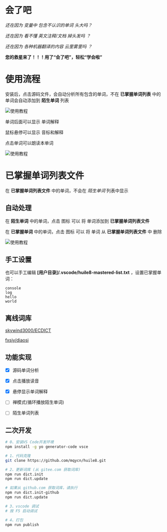 # 会了吧

*还在因为 变量中 包含不认识的单词 头大吗？*

*还在因为 看不懂 英文注释/文档 掉头发吗 ？*

*还在因为 各种机器翻译的内容 云里雾里吗 ？*

**您的救星来了！！！用了“会了吧”，轻松“学会啦”**


# 使用流程

安装后，点击源码文件，会自动分析所有包含的单词，不在 **已掌握单词列表** 中的单词会自动添加到 **陌生单词** 列表

![使用教程](https://www.miaoqiyuan.cn/products/vscode-huile8/help/help.gif)

单词后面可以显示 单词解释

鼠标悬停可以显示 音标和解释

点击单词可以朗读本单词

![使用教程](https://www.miaoqiyuan.cn/products/vscode-huile8/help/tips.gif)

# 已掌握单词列表文件

在 **已掌握单词列表文件** 中的单词，不会在 *陌生单词* 列表中显示

## 自动处理

在 **陌生单词** 中的单词，点击 图标 可以 将 单词添加到 **已掌握单词列表文件**

在 **已掌握单词** 中的单词，点击 图标 可以 将 单词 从 **已掌握单词列表文件** 中 删除

![使用教程](https://www.miaoqiyuan.cn/products/vscode-huile8/help/edit.gif)



## 手工设置

也可以手工编辑 **[用户目录]/.vscode/huile8-mastered-list.txt** ，设置已掌握单词：

```text
console
log
hello
world
```



## 离线词库

[skywind3000/ECDICT](https://github.com/skywind3000/ECDICT)

[fxsjy/diaosi](https://github.com/fxsjy/diaosi)



## 功能实现

- [x] 源码单词分析
- [x] 点击播放读音
- [x] 悬停显示单词解释
- [ ] 禅模式(循环播放陌生单词)
- [ ] 陌生单词列表



## 二次开发

```bash
# 0、安装VS Code开发环境
npm install -g yo generator-code vsce

# 1、代码克隆
git clone https://github.com/mqycn/huile8.git

# 2、更新词库 (从 gitee.com 获取词库)
npm run dict.init
npm run dict.update

# 如果从 github.com 获取词库，请执行
npm run dict.init-github
npm run dict.update

# 3、vscode 调试
# 按 F5 启动调试

# 4、打包
npm run publish
```
